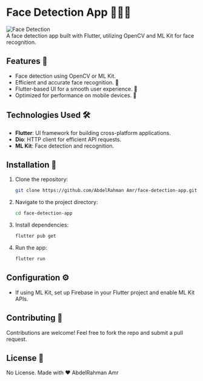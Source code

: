 # Face Detection App 🕵️‍♂️📱

![Face Detection](https://example.com/face-detection-banner.png)  
A face detection app built with Flutter, utilizing OpenCV and ML Kit for face recognition.

## Features 🚀
- Face detection using OpenCV or ML Kit.
- Efficient and accurate face recognition. 🎯
- Flutter-based UI for a smooth user experience. 🎨
- Optimized for performance on mobile devices. 📱

## Technologies Used 🛠️
- **Flutter**: UI framework for building cross-platform applications.
- **Dio**: HTTP client for efficient API requests.
- **ML Kit**: Face detection and recognition.

## Installation 🔧
1. Clone the repository:
   ```sh
   git clone https://github.com/AbdelRahman Amr/face-detection-app.git
   ```
2. Navigate to the project directory:
   ```sh
   cd face-detection-app
   ```
3. Install dependencies:
   ```sh
   flutter pub get
   ```
4. Run the app:
   ```sh
   flutter run
   ```

## Configuration ⚙️
- If using ML Kit, set up Firebase in your Flutter project and enable ML Kit APIs.

## Contributing 🤝
Contributions are welcome! Feel free to fork the repo and submit a pull request.

## License 📜
No License.
Made with ❤️ AbdelRahman Amr


